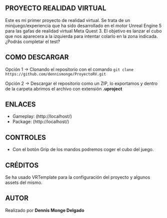 ## PROYECTO REALIDAD VIRTUAL

Este es mi primer proyecto de realidad virtual.
Se trata de un minijuego/experiencia que ha sido desarrollado en el motor Unreal Engine 5 para las gafas de realidad virtual Meta Quest 3.
El objetivo es lanzar el cubo que nos aparecera a la izquierda para intentar colarlo en la zona indicada. ¿Podrás completar el test?

## COMO DESCARGAR
Opción 1 -> Clonando el repositorio con el comando `git clone https://github.com/dennismonge/ProyectoRV.git`

Opción 2 -> Descargar el repositorio como un ZIP, lo exportamos y dentro de la carpeta abrimos el archivo con extensión **.uproject**
## ENLACES
- Gameplay: (http://localhost/)
- Package:  (http://localhost/)

## CONTROLES
- Con el botón Grip de los mandos podremos coger el cubo del juego.

## CRÉDITOS
Se ha usado VRTemplate para la configuración del proyecto y algunos assets del mismo.

## AUTOR
Realizado por **Dennis Monge Delgado**